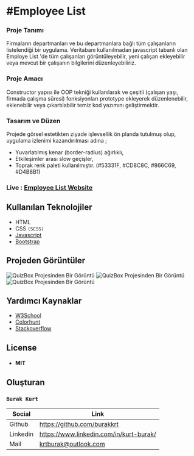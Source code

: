 # #Employee List

### Proje Tanımı
Firmaların departmanları ve bu departmanlara bağlı tüm çalışanların listelendiği bir uygulama. Veritabanı kullanılmadan
javascript tabanlı olan Employe List 'de tüm çalışanları görüntüleyebilir, yeni çalışan ekleyebilir veya mevcut bir çalışanın
bilgilerini düzenleyebiliriz.

### Proje Amacı
Constructor yapısı ile OOP tekniği kullanılarak ve çeşitli (çalışan yaşı, firmada çalışma süresi) fonksiyonları prototype ekleyerek
düzenlenebilir, eklenebilir veya çıkartılabilir temiz kod yazımını geliştirmektir.

### Tasarım ve Düzen
Projede görsel estetikten ziyade işlevsellik ön planda tutulmuş olup, uygulama izlenimi kazandırılması adına ;
- Yuvarlatılmış kenar (border-radius) ağırlıklı,
- Etkileşimler arası slow geçişler,
- Toprak renk paleti kullanılmıştır. (#53331F, #CD8C8C, #866C69, #D4B8B1)

### Live : [Employee List Website](https://employeelist12.netlify.app)

## Kullanılan Teknolojiler
- HTML
- CSS `(SCSS)`
- [Javascript](https://www.javascript.com)
- [Bootstrap](https://getbootstrap.com)

## Projeden Görüntüler
![QuizBox Projesinden Bir Görüntü](screenshootApp0.png)
![QuizBox Projesinden Bir Görüntü](screenshootApp1.png)
![QuizBox Projesinden Bir Görüntü](screenshootApp2.png)

## Yardımcı Kaynaklar
- [W3School](https://www.w3schools.com)
- [Colorhunt](https://colorhunt.co)
- [Stackoverflow](https://stackoverflow.com)

## License
- #### MIT

## Oluşturan
### `Burak Kurt`
| Social | Link |
| ------ | ------ |
| Github | https://github.com/burakkrt |
| Linkedin | https://www.linkedin.com/in/kurt-burak/ |
| Mail | krtburak@outlook.com |